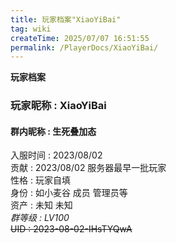 ```yaml
---
title: 玩家档案"XiaoYiBai"
tag: wiki
createTime: 2025/07/07 16:51:55
permalink: /PlayerDocs/XiaoYiBai/
---
```

**玩家档案**  
### 玩家昵称 : XiaoYiBai  
#### 群内昵称 : 生死叠加态  
入服时间 : 2023/08/02  
贡献 : 2023/08/02 服务器最早一批玩家  
性格 : 玩家自填  
身份 : 如小麦谷 成员 管理员等  
资产 : 未知 未知  
_群等级 : LV100_  
~~UID : 2023-08-02-IHsTYQwA~~